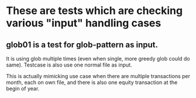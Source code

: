# These are tests which are checking various "input" handling cases

## glob01 is a test for glob-pattern as input.

It is using glob multiple times (even when single, more greedy glob 
could do same). Testcase is also use one normal file as input.

This is actually mimicking use case when there are multiple transactions per
month, each on own file,  and there is also one equity transaction 
at the begin of year.

